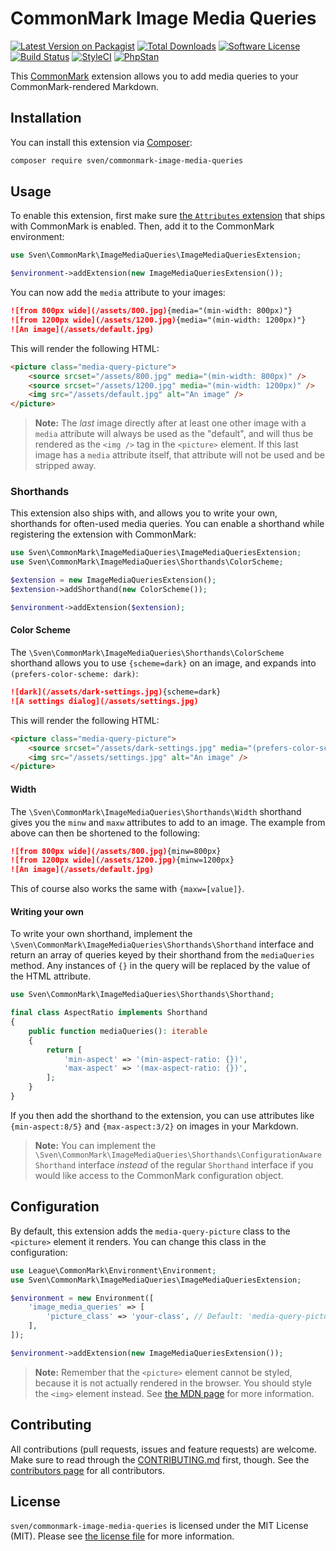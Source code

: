 # CommonMark Image Media Queries

[![Latest Version on Packagist][ico-version]][link-packagist]
[![Total Downloads][ico-downloads]][link-downloads]
[![Software License][ico-license]](LICENSE.md)
[![Build Status][ico-build]][link-build]
[![StyleCI][ico-styleci]][link-styleci]
[![PhpStan][ico-phpstan]][link-phpstan]

This [CommonMark](https://commonmark.thephpleague.com) extension allows you to add media queries to your 
CommonMark-rendered Markdown.

## Installation
You can install this extension via [Composer](http://getcomposer.org):

```bash
composer require sven/commonmark-image-media-queries
```

## Usage
To enable this extension, first make sure [the `Attributes` extension](https://commonmark.thephpleague.com/2.4/extensions/attributes/)
that ships with CommonMark is enabled. Then, add it to the CommonMark environment:

```php
use Sven\CommonMark\ImageMediaQueries\ImageMediaQueriesExtension;

$environment->addExtension(new ImageMediaQueriesExtension());
```

You can now add the `media` attribute to your images:

```markdown
![from 800px wide](/assets/800.jpg){media="(min-width: 800px)"}
![from 1200px wide](/assets/1200.jpg){media="(min-width: 1200px)"}
![An image](/assets/default.jpg)
```

This will render the following HTML:

```html
<picture class="media-query-picture">
    <source srcset="/assets/800.jpg" media="(min-width: 800px)" />
    <source srcset="/assets/1200.jpg" media="(min-width: 1200px)" />
    <img src="/assets/default.jpg" alt="An image" />
</picture>
```

> **Note:** The _last_ image directly after at least one other image with a `media` attribute will always be used as the
> "default", and will thus be rendered as the `<img />` tag in the `<picture>` element. If this last image has a `media`
> attribute itself, that attribute will not be used and be stripped away.

### Shorthands
This extension also ships with, and allows you to write your own, shorthands for often-used media queries. You can 
enable a shorthand while registering the extension with CommonMark:

```php
use Sven\CommonMark\ImageMediaQueries\ImageMediaQueriesExtension;
use Sven\CommonMark\ImageMediaQueries\Shorthands\ColorScheme;

$extension = new ImageMediaQueriesExtension();
$extension->addShorthand(new ColorScheme());

$environment->addExtension($extension);
```

#### Color Scheme
The `\Sven\CommonMark\ImageMediaQueries\Shorthands\ColorScheme` shorthand allows you to use `{scheme=dark}` on an image, 
and expands into `(prefers-color-scheme: dark)`:

```markdown
![dark](/assets/dark-settings.jpg){scheme=dark}
![A settings dialog](/assets/settings.jpg)
```

This will render the following HTML:

```html
<picture class="media-query-picture">
    <source srcset="/assets/dark-settings.jpg" media="(prefers-color-scheme: dark)" />
    <img src="/assets/settings.jpg" alt="An image" />
</picture>
```

#### Width
The `\Sven\CommonMark\ImageMediaQueries\Shorthands\Width` shorthand gives you the `minw` and `maxw` attributes to add to
an image. The example from above can then be shortened to the following:

```markdown
![from 800px wide](/assets/800.jpg){minw=800px}
![from 1200px wide](/assets/1200.jpg){minw=1200px}
![An image](/assets/default.jpg)
```

This of course also works the same with `{maxw=[value]}`.

#### Writing your own
To write your own shorthand, implement the `\Sven\CommonMark\ImageMediaQueries\Shorthands\Shorthand` interface and
return an array of queries keyed by their shorthand from the `mediaQueries` method. Any instances of `{}` in the query
will be replaced by the value of the HTML attribute.

```php
use Sven\CommonMark\ImageMediaQueries\Shorthands\Shorthand;

final class AspectRatio implements Shorthand
{
    public function mediaQueries(): iterable
    {
        return [
            'min-aspect' => '(min-aspect-ratio: {})',
            'max-aspect' => '(max-aspect-ratio: {})',
        ];
    }
}
```

If you then add the shorthand to the extension, you can use attributes like `{min-aspect:8/5}` and `{max-aspect:3/2}` on
images in your Markdown.

> **Note:** You can implement the `\Sven\CommonMark\ImageMediaQueries\Shorthands\ConfigurationAwareShorthand` interface
> _instead_ of the regular `Shorthand` interface if you would like access to the CommonMark configuration object.

## Configuration
By default, this extension adds the `media-query-picture` class to the `<picture>` element it renders. You can change
this class in the configuration:

```php
use League\CommonMark\Environment\Environment;
use Sven\CommonMark\ImageMediaQueries\ImageMediaQueriesExtension;

$environment = new Environment([
    'image_media_queries' => [
        'picture_class' => 'your-class', // Default: 'media-query-picture'.
    ],
]);

$environment->addExtension(new ImageMediaQueriesExtension());
```

> **Note:** Remember that the `<picture>` element cannot be styled, because it is not actually rendered in the browser.
> You should style the `<img>` element instead. See [the MDN page](https://developer.mozilla.org/en-US/docs/Web/HTML/Element/picture)
> for more information.

## Contributing
All contributions (pull requests, issues and feature requests) are welcome. Make sure to read through the
[CONTRIBUTING.md](CONTRIBUTING.md) first, though. See the [contributors page](../../graphs/contributors) for all
contributors.

## License
`sven/commonmark-image-media-queries` is licensed under the MIT License (MIT). Please see [the license file](LICENSE.md)
for more information.

[ico-version]: https://img.shields.io/packagist/v/sven/commonmark-image-media-queries.svg?style=flat-square
[ico-license]: https://img.shields.io/badge/license-MIT-green.svg?style=flat-square
[ico-downloads]: https://img.shields.io/packagist/dt/sven/commonmark-image-media-queries.svg?style=flat-square
[ico-build]: https://img.shields.io/github/actions/workflow/status/svenluijten/commonmark-image-media-queries/run-tests.yml?branch=main&style=flat-square
[ico-styleci]: https://styleci.io/repos/:styleci/shield
[ico-phpstan]: https://img.shields.io/badge/phpstan-enabled-blue.svg?style=flat-square

[link-packagist]: https://packagist.org/packages/sven/commonmark-image-media-queries
[link-downloads]: https://packagist.org/packages/sven/commonmark-image-media-queries/stats
[link-build]: https://github.com/svenluijten/commonmark-image-media-queries/actions/workflows/run-tests.yml
[link-styleci]: https://styleci.io/repos/:styleci
[link-phpstan]: https://github.com/phpstan/phpstan
